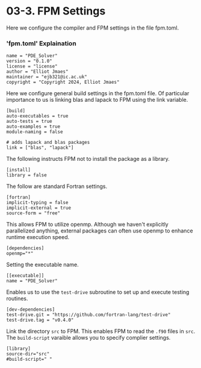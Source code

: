 # 03-3. FPM Settings

Here we configure the compiler and FPM settings in the file fpm.toml.


### 'fpm.toml' Explaination

```
name = "PDE_Solver"
version = "0.1.0"
license = "license"
author = "Elliot Jmaes"
maintainer = "ejb321@ic.ac.uk"
copyright = "Copyright 2024, Elliot Jmaes"
```

Here we configure general build settings in the fpm.toml file. Of particular importance to us is linking blas and lapack to FPM using the link variable.
```
[build]
auto-executables = true
auto-tests = true
auto-examples = true
module-naming = false

# adds lapack and blas packages
link = ["blas", "lapack"]
```

The following instructs FPM not to install the package as a library.
```
[install]
library = false
```
The follow are standard Fortran settings.
```
[fortran]
implicit-typing = false
implicit-external = true
source-form = "free"
```
This allows FPM to utilize openmp. Although we haven't explicitly parallelized anything, external packages can often use openmp to enhance runtime execution speed.
```
[dependencies]
openmp="*"
```
Setting the executable name.
```
[[executable]]
name = "PDE_Solver"
```
Enables us to use the `test-drive` subroutine to set up and execute testing routines.
```
[dev-dependencies]
test-drive.git = "https://github.com/fortran-lang/test-drive"
test-drive.tag = "v0.4.0"
```
Link the directory `src` to FPM. This enables FPM to read the `.f90` files in `src`. The `build-script` varaible allows you to specify complier settings.
```
[library]
source-dir="src"
#build-script=" "
```

